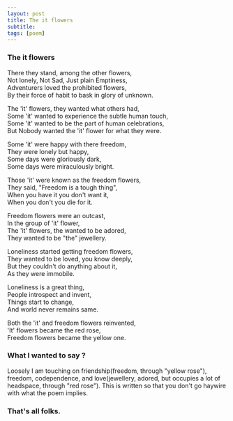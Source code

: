 ```yaml
---
layout: post
title: The it flowers
subtitle: 
tags: [poem]
---
```



### The it flowers

There they stand, among the other flowers,  
Not lonely, Not Sad, Just plain Emptiness,  
Adventurers loved the prohibited flowers,  
By their force of habit to bask in glory of unknown.  
  
The 'it' flowers, they wanted what others had,  
Some 'it' wanted to experience the subtle human touch,  
Some 'it' wanted to be the part of human celebrations,  
But Nobody wanted the 'it' flower for what they were.  
  
Some 'it' were happy with there freedom,  
They were lonely but happy,  
Some days were gloriously dark,  
Some days were miraculously bright.  
  
Those 'it' were known as the freedom flowers,  
They said, "Freedom is a tough thing",  
When you have it you don't want it,  
When you don't you die for it.  
  
Freedom flowers were an outcast,  
In the group of 'it' flower,  
The 'it' flowers, the wanted to be adored,  
They wanted to be "the" jewellery.  
  
Loneliness started getting freedom flowers,  
They wanted to be loved, you know deeply,  
But they couldn't do anything about it,  
As they were immobile.  

Loneliness is a great thing,  
People introspect and invent,  
Things start to change,  
And world never remains same.  
  
Both the 'it' and freedom flowers reinvented,  
'It' flowers became the red rose,  
Freedom flowers became the yellow one.  

### What I wanted to say ?

Loosely I am touching on friendship(freedom, through "yellow rose"), freedom, codependence, and love(jewellery, adored, but occupies a lot of headspace, through "red rose"). This is written so that you don't go haywire with what the poem implies. 

### That's all folks.